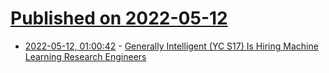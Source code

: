 # [Published on 2022-05-12](index.md)

* [2022-05-12, 01:00:42](https://news.ycombinator.com/item?id=31347969) - [Generally Intelligent (YC S17) Is Hiring Machine Learning Research Engineers](https://news.ycombinator.com/item?id=31347969)
